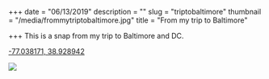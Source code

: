 +++
date = "06/13/2019"
description = ""
slug = "triptobaltimore"
thumbnail = "/media/frommytriptobaltimore.jpg"
title = "From my trip to Baltimore"

+++
This is a snap from my trip to Baltimore and DC.

[-77.038171, 38.928942](https://www.google.com/maps/place/38°55'44.2%22N+77°02'17.4%22W/@38.9289462,-77.0403597,17z/data=!3m1!4b1!4m5!3m4!1s0x0:0x0!8m2!3d38.928942!4d-77.038171)

![](/media/frommytriptobaltimore.jpg)
